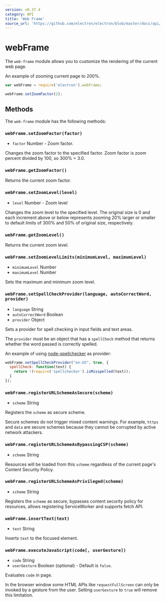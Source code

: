 ```yaml
---
version: v0.37.4
category: API
title: 'Web Frame'
source_url: 'https://github.com/electron/electron/blob/master/docs/api/web-frame.md'
---
```


# webFrame

The `web-frame` module allows you to customize the rendering of the current
web page.

An example of zooming current page to 200%.

```javascript
var webFrame = require('electron').webFrame;

webFrame.setZoomFactor(2);
```

## Methods

The `web-frame` module has the following methods:

### `webFrame.setZoomFactor(factor)`

* `factor` Number - Zoom factor.

Changes the zoom factor to the specified factor. Zoom factor is
zoom percent divided by 100, so 300% = 3.0.

### `webFrame.getZoomFactor()`

Returns the current zoom factor.

### `webFrame.setZoomLevel(level)`

* `level` Number - Zoom level

Changes the zoom level to the specified level. The original size is 0 and each
increment above or below represents zooming 20% larger or smaller to default
limits of 300% and 50% of original size, respectively.

### `webFrame.getZoomLevel()`

Returns the current zoom level.

### `webFrame.setZoomLevelLimits(minimumLevel, maximumLevel)`

* `minimumLevel` Number
* `maximumLevel` Number

Sets the maximum and minimum zoom level.

### `webFrame.setSpellCheckProvider(language, autoCorrectWord, provider)`

* `language` String
* `autoCorrectWord` Boolean
* `provider` Object

Sets a provider for spell checking in input fields and text areas.

The `provider` must be an object that has a `spellCheck` method that returns
whether the word passed is correctly spelled.

An example of using [node-spellchecker][spellchecker] as provider:

```javascript
webFrame.setSpellCheckProvider("en-US", true, {
  spellCheck: function(text) {
    return !(require('spellchecker').isMisspelled(text));
  }
});
```

### `webFrame.registerURLSchemeAsSecure(scheme)`

* `scheme` String

Registers the `scheme` as secure scheme.

Secure schemes do not trigger mixed content warnings. For example, `https` and
`data` are secure schemes because they cannot be corrupted by active network
attackers.

### `webFrame.registerURLSchemeAsBypassingCSP(scheme)`

* `scheme` String

Resources will be loaded from this `scheme` regardless of the current page's
Content Security Policy.

### `webFrame.registerURLSchemeAsPrivileged(scheme)`

* `scheme` String

Registers the `scheme` as secure, bypasses content security policy for resources,
allows registering ServiceWorker and supports fetch API.

### `webFrame.insertText(text)`

* `text` String

Inserts `text` to the focused element.

### `webFrame.executeJavaScript(code[, userGesture])`

* `code` String
* `userGesture` Boolean (optional) - Default is `false`.

Evaluates `code` in page.

In the browser window some HTML APIs like `requestFullScreen` can only be
invoked by a gesture from the user. Setting `userGesture` to `true` will remove
this limitation.

[spellchecker]: https://github.com/atom/node-spellchecker
